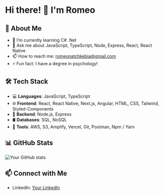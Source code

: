 # Hi there! 👋 I'm Romeo

## 🚀 About Me
- 🌱 I’m currently learning C# .Net
- 💬 Ask me about JavaScript, TypeScript, Node, Express, React, React Native
- 📫 How to reach me: romeonatchkebia@gmail.com
- ⚡ Fun fact: I have a degree in psychology!

## 🛠 Tech Stack
- 💻 **Languages**: JavaScript, TypeScript
- 🌐 **Frontend**: React, React Native, Next.js, Angular, HTML, CSS, Tailwind, Styled-Components
- 🚀 **Backend**: Node.js, Express
- 🛢 **Databases**: SQL, NoSQL
- 🔧 **Tools**: AWS, S3, Amplify, Vercel, Git, Postman, Npm / Yarn

## 📊 GitHub Stats
![Your GitHub stats](https://github-readme-stats.vercel.app/api?username=romeonatchkebia&show_icons=true&theme=dark)

## 📫 Connect with Me
- LinkedIn: [Your LinkedIn](https://www.linkedin.com/in/romeo-natchkebia-13a69925b)

